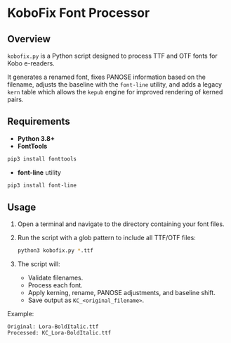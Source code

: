 # KoboFix Font Processor

## Overview

`kobofix.py` is a Python script designed to process TTF and OTF fonts for Kobo e-readers. 

It generates a renamed font, fixes PANOSE information based on the filename, adjusts the baseline with the `font-line` utility, and adds a legacy `kern` table which allows the `kepub` engine for improved rendering of kerned pairs.

## Requirements

* **Python 3.8+**
* **FontTools**

```bash
pip3 install fonttools
```
* **font-line** utility

```bash
pip3 install font-line
```

## Usage

1. Open a terminal and navigate to the directory containing your font files.
2. Run the script with a glob pattern to include all TTF/OTF files:

   ```bash
   python3 kobofix.py *.ttf
   ```
3. The script will:

   * Validate filenames.
   * Process each font.
   * Apply kerning, rename, PANOSE adjustments, and baseline shift.
   * Save output as `KC_<original_filename>`.

Example:

```
Original: Lora-BoldItalic.ttf
Processed: KC_Lora-BoldItalic.ttf
```
